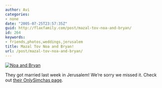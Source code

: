 ```yaml
---
author: Avi
categories:
- none
date: "2005-07-25T23:57:35Z"
guid: http://flaxfamily.com/post/mazal-tov-noa-and-bryan/
id: 264
keywords:
- friends,photos,weddings,jerusalem
title: Mazal Tov Noa and Bryan!
url: /post/mazal-tov-noa-and-bryan/
---
```

[<img src="http://onlysimchas.com/pix/g25788/237999.jpg" alt="Noa and Bryan" border="0" />](http://jewrl.com/?u6q)

They got married last week in Jerusalem! We&#8217;re sorry we missed it. Check out [their OnlySimchas page](http://jewrl.com/?u6q).